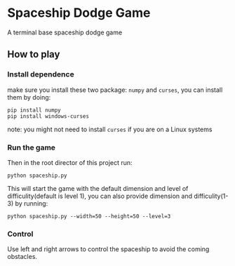 # Spaceship Dodge Game
A terminal base spaceship dodge game

## How to play
### Install dependence
make sure you install these two package: `numpy` and `curses`, you can install them by doing:
```
pip install numpy
pip install windows-curses
```
note: you might not need to install `curses` if you are on a Linux systems

### Run the game
Then in the root director of this project run:
```
python spaceship.py
```
This will start the game with the default dimension and level of difficulity(default is level 1), you can also provide dimension and difficulity(1-3) by running:
```
python spaceship.py --width=50 --height=50 --level=3
```

### Control
Use left and right arrows to control the spaceship to avoid the coming obstacles. 